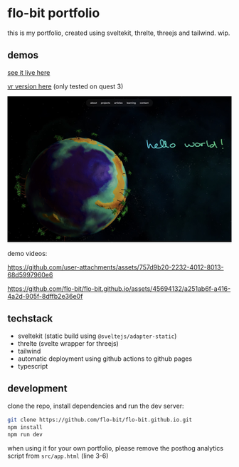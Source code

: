 # flo-bit portfolio

this is my portfolio, created using sveltekit, threlte, threejs and tailwind. wip.

## demos

[see it live here](https://flo-bit.github.io/)

[vr version here](https://flo-bit.github.io/vr) (only tested on quest 3)

![screenshot](/static/image.jpg)

demo videos:

https://github.com/user-attachments/assets/757d9b20-2232-4012-8013-68d5997960e6

https://github.com/flo-bit/flo-bit.github.io/assets/45694132/a251ab6f-a416-4a2d-905f-8dffb2e36e0f

## techstack

- sveltekit (static build using `@sveltejs/adapter-static`)
- threlte (svelte wrapper for threejs)
- tailwind
- automatic deployment using github actions to github pages
- typescript

## development

clone the repo, install dependencies and run the dev server:

```bash
git clone https://github.com/flo-bit/flo-bit.github.io.git
npm install
npm run dev
```

when using it for your own portfolio, please remove the posthog analytics script from `src/app.html` (line 3-6)
